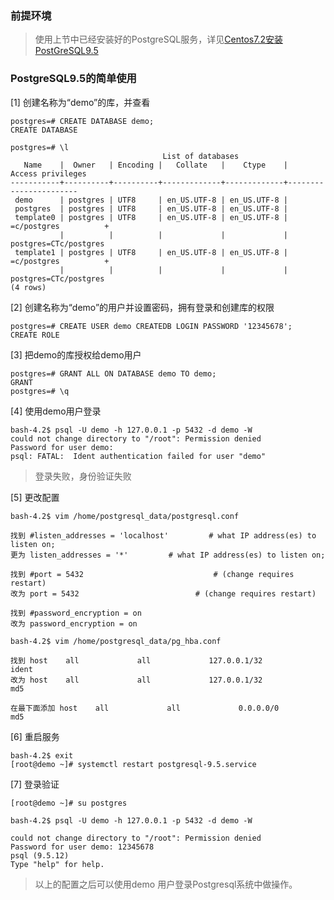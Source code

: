 ### 前提环境

> 使用上节中已经安装好的PostgreSQL服务，详见[Centos7.2安装PostGreSQL9.5](https://github.com/ItdeerLab/itdeerlab-notes/blob/notes/PostGresql/UserGuide/Centos7.2%E5%AE%89%E8%A3%85PostGreSQL9.5.md)

### PostgreSQL9.5的简单使用

[1] 创建名称为“demo”的库，并查看

```
postgres=# CREATE DATABASE demo;
CREATE DATABASE

postgres=# \l
                                  List of databases
   Name    |  Owner   | Encoding |   Collate   |    Ctype    |   Access privileges   
-----------+----------+----------+-------------+-------------+-----------------------
 demo      | postgres | UTF8     | en_US.UTF-8 | en_US.UTF-8 | 
 postgres  | postgres | UTF8     | en_US.UTF-8 | en_US.UTF-8 | 
 template0 | postgres | UTF8     | en_US.UTF-8 | en_US.UTF-8 | =c/postgres          +
           |          |          |             |             | postgres=CTc/postgres
 template1 | postgres | UTF8     | en_US.UTF-8 | en_US.UTF-8 | =c/postgres          +
           |          |          |             |             | postgres=CTc/postgres
(4 rows)

```

[2] 创建名称为“demo”的用户并设置密码，拥有登录和创建库的权限

```
postgres=# CREATE USER demo CREATEDB LOGIN PASSWORD '12345678';
CREATE ROLE
```

[3] 把demo的库授权给demo用户

```
postgres=# GRANT ALL ON DATABASE demo TO demo;
GRANT
postgres=# \q
```

[4] 使用demo用户登录

```
bash-4.2$ psql -U demo -h 127.0.0.1 -p 5432 -d demo -W
could not change directory to "/root": Permission denied
Password for user demo: 
psql: FATAL:  Ident authentication failed for user "demo"
```

> 登录失败，身份验证失败

[5] 更改配置

```
bash-4.2$ vim /home/postgresql_data/postgresql.conf

找到 #listen_addresses = 'localhost'         # what IP address(es) to listen on;
更为 listen_addresses = '*'         # what IP address(es) to listen on;

找到 #port = 5432 							# (change requires restart)
改为 port = 5432 							# (change requires restart)

找到 #password_encryption = on
改为 password_encryption = on
```

```
bash-4.2$ vim /home/postgresql_data/pg_hba.conf

找到 host    all             all             127.0.0.1/32            ident
改为 host    all             all             127.0.0.1/32            md5

在最下面添加 host    all             all             0.0.0.0/0                md5
```

[6] 重启服务

```
bash-4.2$ exit
[root@demo ~]# systemctl restart postgresql-9.5.service
```

[7] 登录验证

```
[root@demo ~]# su postgres

bash-4.2$ psql -U demo -h 127.0.0.1 -p 5432 -d demo -W

could not change directory to "/root": Permission denied
Password for user demo: 12345678
psql (9.5.12)
Type "help" for help.
```

> 以上的配置之后可以使用demo 用户登录Postgresql系统中做操作。